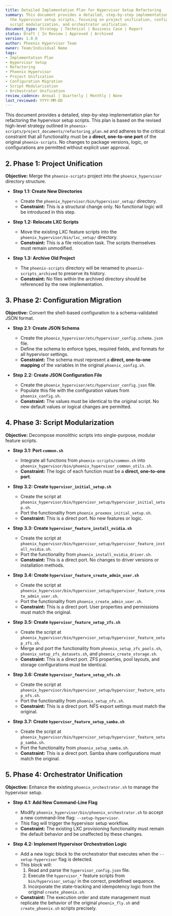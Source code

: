 ```yaml
---
title: Detailed Implementation Plan for Hypervisor Setup Refactoring
summary: This document provides a detailed, step-by-step implementation plan for refactoring
  the hypervisor setup scripts, focusing on project unification, configuration migration,
  script modularization, and orchestrator unification.
document_type: Strategy | Technical | Business Case | Report
status: Draft | In Review | Approved | Archived
version: 1.0.0
author: Phoenix Hypervisor Team
owner: Team/Individual Name
tags:
- Implementation Plan
- Hypervisor Setup
- Refactoring
- Phoenix Hypervisor
- Project Unification
- Configuration Migration
- Script Modularization
- Orchestrator Unification
review_cadence: Annual | Quarterly | Monthly | None
last_reviewed: YYYY-MM-DD
---
```

This document provides a detailed, step-by-step implementation plan for refactoring the hypervisor setup scripts. This plan is based on the revised high-level strategy outlined in `phoenix-scripts/project_documents/refactoring_plan.md` and adheres to the critical constraint that all functionality must be a **direct, one-to-one port** of the original `phoenix-scripts`. No changes to package versions, logic, or configurations are permitted without explicit user approval.


## 2. Phase 1: Project Unification

**Objective:** Merge the `phoenix-scripts` project into the `phoenix_hypervisor` directory structure.

*   **Step 1.1: Create New Directories**
    *   Create the `phoenix_hypervisor/bin/hypervisor_setup/` directory.
    *   **Constraint:** This is a structural change only. No functional logic will be introduced in this step.

*   **Step 1.2: Relocate LXC Scripts**
    *   Move the existing LXC feature scripts into the `phoenix_hypervisor/bin/lxc_setup/` directory.
    *   **Constraint:** This is a file relocation task. The scripts themselves must remain unmodified.

*   **Step 1.3: Archive Old Project**
    *   The `phoenix-scripts` directory will be renamed to `phoenix-scripts_archived` to preserve its history.
    *   **Constraint:** No files within the archived directory should be referenced by the new implementation.

## 3. Phase 2: Configuration Migration

**Objective:** Convert the shell-based configuration to a schema-validated JSON format.

*   **Step 2.1: Create JSON Schema**
    *   Create the `phoenix_hypervisor/etc/hypervisor_config.schema.json` file.
    *   Define the schema to enforce types, required fields, and formats for all hypervisor settings.
    *   **Constraint:** The schema must represent a **direct, one-to-one mapping** of the variables in the original `phoenix_config.sh`.

*   **Step 2.2: Create JSON Configuration File**
    *   Create the `phoenix_hypervisor/etc/hypervisor_config.json` file.
    *   Populate this file with the configuration values from `phoenix_config.sh`.
    *   **Constraint:** The values must be identical to the original script. No new default values or logical changes are permitted.

## 4. Phase 3: Script Modularization

**Objective:** Decompose monolithic scripts into single-purpose, modular feature scripts.

*   **Step 3.1: Port `common.sh`**
    *   Integrate all functions from `phoenix-scripts/common.sh` into `phoenix_hypervisor/bin/phoenix_hypervisor_common_utils.sh`.
    *   **Constraint:** The logic of each function must be a **direct, one-to-one port**.

*   **Step 3.2: Create `hypervisor_initial_setup.sh`**
    *   Create the script at `phoenix_hypervisor/bin/hypervisor_setup/hypervisor_initial_setup.sh`.
    *   Port the functionality from `phoenix_proxmox_initial_setup.sh`.
    *   **Constraint:** This is a direct port. No new features or logic.

*   **Step 3.3: Create `hypervisor_feature_install_nvidia.sh`**
    *   Create the script at `phoenix_hypervisor/bin/hypervisor_setup/hypervisor_feature_install_nvidia.sh`.
    *   Port the functionality from `phoenix_install_nvidia_driver.sh`.
    *   **Constraint:** This is a direct port. No changes to driver versions or installation methods.

*   **Step 3.4: Create `hypervisor_feature_create_admin_user.sh`**
    *   Create the script at `phoenix_hypervisor/bin/hypervisor_setup/hypervisor_feature_create_admin_user.sh`.
    *   Port the functionality from `phoenix_create_admin_user.sh`.
    *   **Constraint:** This is a direct port. User properties and permissions must match the original.

*   **Step 3.5: Create `hypervisor_feature_setup_zfs.sh`**
    *   Create the script at `phoenix_hypervisor/bin/hypervisor_setup/hypervisor_feature_setup_zfs.sh`.
    *   Merge and port the functionality from `phoenix_setup_zfs_pools.sh`, `phoenix_setup_zfs_datasets.sh`, and `phoenix_create_storage.sh`.
    *   **Constraint:** This is a direct port. ZFS properties, pool layouts, and storage configurations must be identical.

*   **Step 3.6: Create `hypervisor_feature_setup_nfs.sh`**
    *   Create the script at `phoenix_hypervisor/bin/hypervisor_setup/hypervisor_feature_setup_nfs.sh`.
    *   Port the functionality from `phoenix_setup_nfs.sh`.
    *   **Constraint:** This is a direct port. NFS export settings must match the original.

*   **Step 3.7: Create `hypervisor_feature_setup_samba.sh`**
    *   Create the script at `phoenix_hypervisor/bin/hypervisor_setup/hypervisor_feature_setup_samba.sh`.
    *   Port the functionality from `phoenix_setup_samba.sh`.
    *   **Constraint:** This is a direct port. Samba share configurations must match the original.

## 5. Phase 4: Orchestrator Unification

**Objective:** Enhance the existing `phoenix_orchestrator.sh` to manage the hypervisor setup.

*   **Step 4.1: Add New Command-Line Flag**
    *   Modify `phoenix_hypervisor/bin/phoenix_orchestrator.sh` to accept a new command-line flag: `--setup-hypervisor`.
    *   This flag will trigger the hypervisor setup workflow.
    *   **Constraint:** The existing LXC provisioning functionality must remain the default behavior and be unaffected by these changes.

*   **Step 4.2: Implement Hypervisor Orchestration Logic**
    *   Add a new logic block to the orchestrator that executes when the `--setup-hypervisor` flag is detected.
    *   This block will:
        1.  Read and parse the `hypervisor_config.json` file.
        2.  Execute the `hypervisor_*` feature scripts from `bin/hypervisor_setup/` in the correct, predefined sequence.
        3.  Incorporate the state-tracking and idempotency logic from the original `create_phoenix.sh`.
    *   **Constraint:** The execution order and state management must replicate the behavior of the original `phoenix_fly.sh` and `create_phoenix.sh` scripts precisely.
